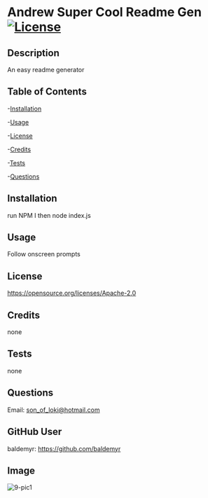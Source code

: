    # Andrew Super Cool Readme Gen [![License](https://img.shields.io/badge/License-Apache%202.0-blue.svg)](https://opensource.org/licenses/Apache-2.0)
   ## Description
   An easy readme generator
   ## Table of Contents
-[Installation](#installation)

-[Usage](#usage)

-[License](#license)

-[Credits](#credits)

-[Tests](#tests)

-[Questions](#questions)
   ## Installation
   run NPM I then node index.js
   ## Usage
   Follow onscreen prompts
   ## License 
   https://opensource.org/licenses/Apache-2.0
   ## Credits 
   none
   ## Tests 
   none
   ## Questions 
   Email: son_of_loki@hotmail.com

   ## GitHub User 
   baldemyr: https://github.com/baldemyr
   
   ## Image
   ![9-pic1](https://user-images.githubusercontent.com/46965040/180317800-279ed5ae-ceeb-4dec-98e2-6d0be3be49a2.png)



